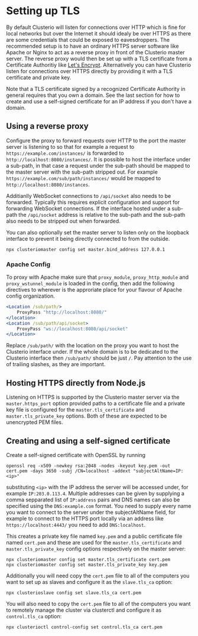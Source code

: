 # Setting up TLS

By default Clusterio will listen for connections over HTTP which is fine for local networks but over the Internet it should idealy be over HTTPS as there are some credentials that could be exposed to eavesdroppers.
The recommended setup is to have an ordinary HTTPS server software like Apache or Nginx to act as a reverse proxy in front of the Clusterio master server.
The reverse proxy would then be set up with a TLS certificate from a Certificate Authoritiy like [Let's Encrypt](https://letsencrypt.org).
Alternatively you can have Clusterio listen for connections over HTTPS directly by providing it with a TLS certificate and private key.

Note that a TLS certificate signed by a recognized Certificate Authority in general requires that you own a domain.
See the last section for how to create and use a self-signed certificate for an IP address if you don't have a domain.


## Using a reverse proxy

Configure the proxy to forward requests over HTTP to the port the master server is listening to so that for example a request to `https://example.com/instances/` is forwarded to `http://localhost:8080/instances/`.
It is possible to host the interface under a sub-path, in that case a request under the sub-path should be mapped to the master server with the sub-path stripped out.
For example `https://example.com/sub/path/instances/` would be mapped to `http://localhost:8080/instances`.

Additianlly WebSocket connections to `/api/socket` also needs to be forwarded.
Typically this requires explicit configuration and support for forwarding WebSocket connections.
If the interface hosted under a sub-path the `/api/socket` address is relative to the sub-path and the sub-path also needs to be stripped out when forwarded.

You can also optionally set the master server to listen only on the loopback interface to prevent it being directly connected to from the outside.

    npx clusteriomaster config set master.bind_address 127.0.0.1


### Apache Config

To proxy with Apache make sure that `proxy_module`, `proxy_http_module` and `proxy_wstunnel_module` is loaded in the config, then add the following directives to wherever is the approriate place for your flavour of Apache config organization.

```apache
<Location /sub/path/>
    ProxyPass "http://localhost:8080/"
</location>
<Location /sub/path/api/socket>
    ProxyPass "ws://localhost:8080/api/socket"
</Location>
```

Replace `/sub/path/` with the location on the proxy you want to host the Clusterio interface under.
If the whole domain is to be dedicated to the Clusterio interface then `/sub/path/` should be just `/`.
Pay attention to the use of trailing slashes, as they are important.


## Hosting HTTPS directly from Node.js

Listening on HTTPS is supported by the Clusterio master server via the `master.https_port` option provided paths to a certificate file and a private key file is configured for the `master.tls_certificate` and `master.tls_private_key` options.
Both of these are expected to be unencrypted PEM files.


## Creating and using a self-signed certificate

Create a self-signed certificate with OpenSSL by running

    openssl req -x509 -newkey rsa:2048 -nodes -keyout key.pem -out cert.pem -days 3650 -subj /CN=localhost -addext "subjectAltName=IP:<ip>"

substituting `<ip>` with the IP address the server will be accessed under, for example `IP:203.0.113.4`.
Multiple addresses can be given by supplying a comma sepparated list of `IP:address` pairs and DNS names can also be specified using the `DNS:example.com` format.
You need to supply every name you want to connect to the server under the subjectAltName field, for example to connect to the HTTPS port locally via an address like `https://localhost:4443/` you need to add `DNS:localhost`.

This creates a private key file named `key.pem` and a public certificate file named `cert.pem` and these are used for the `master.tls_certificate` and `master.tls_private_key` config options respectively on the master server:

    npx clusteriomaster config set master.tls_certificate cert.pem
    npx clusteriomaster config set master.tls_private_key key.pem

Additionally you will need copy the `cert.pem` file to all of the computers you want to set up as slaves and configure it as the `slave.tls_ca` option:

    npx clusterioslave config set slave.tls_ca cert.pem

You will also need to copy the `cert.pem` file to all of the computers you want to remotely manage the cluster via clusterctl and configure it as `control.tls_ca` option:

    npx clusterioctl control-config set control.tls_ca cert.pem

